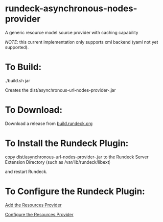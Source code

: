 rundeck-asynchronous-nodes-provider
========================

A generic resource model source provider with caching capability

*NOTE*:  this current implementation only supports xml backend (yaml not yet supported).

To Build:
=====

./build.sh jar

Creates the  dist/asynchronous-url-nodes-provider-<VERSION>.jar 

To Download:
=====

Download a release from [build.rundeck.org](http://build.rundeck.org/view/plugins/job/rundeck-asynchronous-nodes-provider-master/lastSuccessfulBuild/artifact/dist/)

To Install the Rundeck Plugin:
=====


copy dist/asynchronous-url-nodes-provider-<VERSION>.jar to the Rundeck Server Extension Directory (such as /var/lib/rundeck/libext)

and restart Rundeck.

To Configure the Rundeck Plugin:
=====

[Add the Resources Provider](https://github.com/connaryscott/rundeck-asynchronous-nodes-provider/blob/master/doc/addAsynchronousResourcesProvider.jpg)

[Configure the Resources Provider](https://github.com/connaryscott/rundeck-asynchronous-nodes-provider/blob/master/doc/asynchronousResourcesProvider.jpg)

